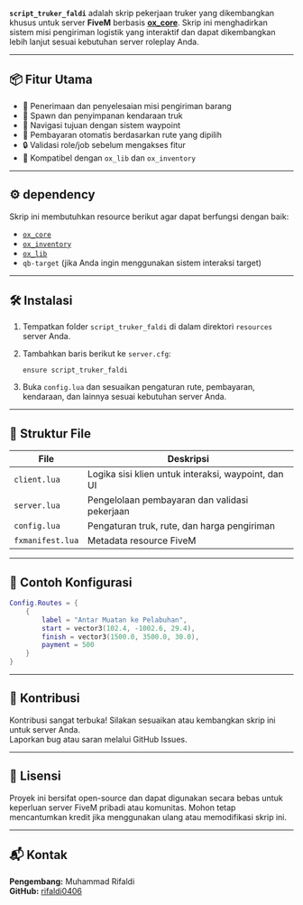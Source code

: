**`script_truker_faldi`** adalah skrip pekerjaan truker yang dikembangkan khusus untuk server **FiveM** berbasis **[ox_core](https://github.com/overextended/ox_core)**. Skrip ini menghadirkan sistem misi pengiriman logistik yang interaktif dan dapat dikembangkan lebih lanjut sesuai kebutuhan server roleplay Anda.

---

## 📦 Fitur Utama

- 🔄 Penerimaan dan penyelesaian misi pengiriman barang
- 🚚 Spawn dan penyimpanan kendaraan truk
- 📍 Navigasi tujuan dengan sistem waypoint
- 💼 Pembayaran otomatis berdasarkan rute yang dipilih
- 🔒 Validasi role/job sebelum mengakses fitur
- 🧩 Kompatibel dengan `ox_lib` dan `ox_inventory`

---

## ⚙️ dependency

Skrip ini membutuhkan resource berikut agar dapat berfungsi dengan baik:

- [`ox_core`](https://github.com/overextended/ox_core)
- [`ox_inventory`](https://github.com/overextended/ox_inventory)
- [`ox_lib`](https://github.com/overextended/ox_lib)
- `qb-target` (jika Anda ingin menggunakan sistem interaksi target)

---

## 🛠️ Instalasi

1. Tempatkan folder `script_truker_faldi` di dalam direktori `resources` server Anda.

2. Tambahkan baris berikut ke `server.cfg`:
   ```
   ensure script_truker_faldi
   ```

3. Buka `config.lua` dan sesuaikan pengaturan rute, pembayaran, kendaraan, dan lainnya sesuai kebutuhan server Anda.

---

## 🧾 Struktur File

| File            | Deskripsi                                                  |
|-----------------|------------------------------------------------------------|
| `client.lua`    | Logika sisi klien untuk interaksi, waypoint, dan UI        |
| `server.lua`    | Pengelolaan pembayaran dan validasi pekerjaan              |
| `config.lua`    | Pengaturan truk, rute, dan harga pengiriman                |
| `fxmanifest.lua`| Metadata resource FiveM                                    |

---

## 📌 Contoh Konfigurasi

```lua
Config.Routes = {
    {
        label = "Antar Muatan ke Pelabuhan",
        start = vector3(102.4, -1002.6, 29.4),
        finish = vector3(1500.0, 3500.0, 30.0),
        payment = 500
    }
}
```

---

## 🤝 Kontribusi

Kontribusi sangat terbuka! Silakan sesuaikan atau kembangkan skrip ini untuk server Anda.  
Laporkan bug atau saran melalui GitHub Issues.

---

## 📄 Lisensi

Proyek ini bersifat open-source dan dapat digunakan secara bebas untuk keperluan server FiveM pribadi atau komunitas. Mohon tetap mencantumkan kredit jika menggunakan ulang atau memodifikasi skrip ini.

---

## 📬 Kontak

**Pengembang:** Muhammad Rifaldi  
**GitHub:** [rifaldi0406](https://github.com/rifaldi0406)
